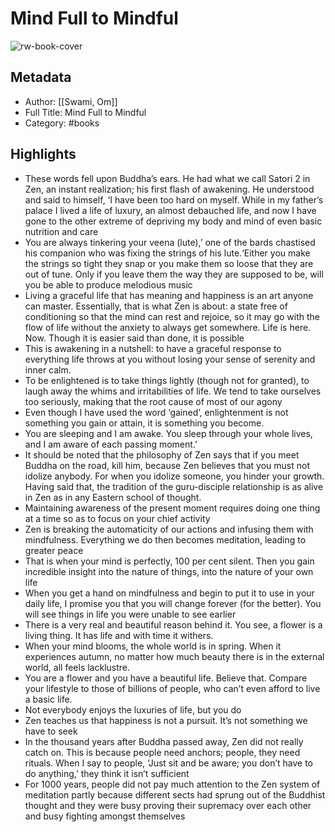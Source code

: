 # Mind Full to Mindful

![rw-book-cover](https://readwise-assets.s3.amazonaws.com/static/images/default-book-icon-6.71d9a01814f7.png)

## Metadata
- Author: [[Swami, Om]]
- Full Title: Mind Full to Mindful
- Category: #books

## Highlights
- These words fell upon Buddha’s ears. He had what we call Satori 2 in Zen, an instant realization; his first flash of awakening. He understood and said to himself, ‘I have been too hard on myself. While in my father’s palace I lived a life of luxury, an almost debauched life, and now I have gone to the other extreme of depriving my body and mind of even basic nutrition and care
- You are always tinkering your veena (lute),’ one of the bards chastised his companion who was fixing the strings of his lute.‘Either you make the strings so tight they snap or you make them so loose that they are out of tune. Only if you leave them the way they are supposed to be, will you be able to produce melodious music
- Living a graceful life that has meaning and happiness is an art anyone can master. Essentially, that is what Zen is about: a state free of conditioning so that the mind can rest and rejoice, so it may go with the flow of life without the anxiety to always get somewhere. Life is here. Now. Though it is easier said than done, it is possible
- This is awakening in a nutshell: to have a graceful response to everything life throws at you without losing your sense of serenity and inner calm.
- To be enlightened is to take things lightly (though not for granted), to laugh away the whims and irritabilities of life. We tend to take ourselves too seriously, making that the root cause of most of our agony
- Even though I have used the word ‘gained’, enlightenment is not something you gain or attain, it is something you become.
- You are sleeping and I am awake. You sleep through your whole lives, and I am aware of each passing moment.’
- It should be noted that the philosophy of Zen says that if you meet Buddha on the road, kill him, because Zen believes that you must not idolize anybody. For when you idolize someone, you hinder your growth. Having said that, the tradition of the guru-disciple relationship is as alive in Zen as in any Eastern school of thought.
- Maintaining awareness of the present moment requires doing one thing at a time so as to focus on your chief activity
- Zen is breaking the automaticity of our actions and infusing them with mindfulness. Everything we do then becomes meditation, leading to greater peace
- That is when your mind is perfectly, 100 per cent silent. Then you gain incredible insight into the nature of things, into the nature of your own life
- When you get a hand on mindfulness and begin to put it to use in your daily life, I promise you that you will change forever (for the better). You will see things in life you were unable to see earlier
- There is a very real and beautiful reason behind it. You see, a flower is a living thing. It has life and with time it withers.
- When your mind blooms, the whole world is in spring. When it experiences autumn, no matter how much beauty there is in the external world, all feels lacklustre.
- You are a flower and you have a beautiful life. Believe that. Compare your lifestyle to those of billions of people, who can’t even afford to live a basic life.
- Not everybody enjoys the luxuries of life, but you do
- Zen teaches us that happiness is not a pursuit. It’s not something we have to seek
- In the thousand years after Buddha passed away, Zen did not really catch on. This is because people need anchors; people, they need rituals. When I say to people, ‘Just sit and be aware; you don’t have to do anything,’ they think it isn’t sufficient
- For 1000 years, people did not pay much attention to the Zen system of meditation partly because different sects had sprung out of the Buddhist thought and they were busy proving their supremacy over each other and busy fighting amongst themselves
